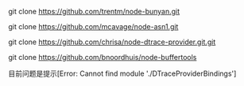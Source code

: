 git clone https://github.com/trentm/node-bunyan.git

git clone https://github.com/mcavage/node-asn1.git

git clone https://github.com/chrisa/node-dtrace-provider.git.git

git clone https://github.com/bnoordhuis/node-buffertools

目前问题是提示[Error: Cannot find module './DTraceProviderBindings']

